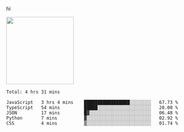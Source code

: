 hi

<img height="180em" src="https://github-readme-stats.vercel.app/api?username=AProductiveNerd&show_icons=true&hide_border=true&&count_private=true&include_all_commits=true" />

<!--START_SECTION:waka-->
```text
Total: 4 hrs 31 mins

JavaScript   3 hrs 4 mins    █████████████████░░░░░░░░   67.73 % 
TypeScript   54 mins         █████░░░░░░░░░░░░░░░░░░░░   20.00 % 
JSON         17 mins         █▓░░░░░░░░░░░░░░░░░░░░░░░   06.48 % 
Python       7 mins          ▓░░░░░░░░░░░░░░░░░░░░░░░░   02.92 % 
CSS          4 mins          ▒░░░░░░░░░░░░░░░░░░░░░░░░   01.74 % 
```
<!--END_SECTION:waka-->
